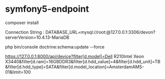 # symfony5-endpoint

composer install

Connection String : 
DATABASE_URL=mysql://root:@127.0.0.1:3306/devon?serverVersion=10.4.13-MariaDB

php bin/console doctrine:schema:update --force

https://127.0.0.1:8000/api/device?filter[d.model]=Dell R210Intel Xeon X3440&filter[d.ram]=16GBDDR3&filter[d.hdd_value]=4&filter[d.hdd_unit]=TB&filter[d.hdd_type]=SATA&filter[d.model_location]=AmsterdamAMS-01&limit=100
